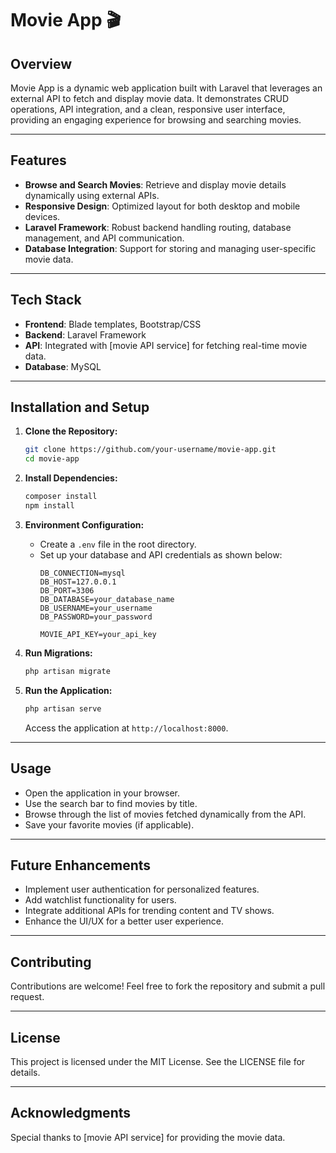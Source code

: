# Movie App 🎬

## Overview
Movie App is a dynamic web application built with Laravel that leverages an external API to fetch and display movie data. It demonstrates CRUD operations, API integration, and a clean, responsive user interface, providing an engaging experience for browsing and searching movies.

---

## Features

- **Browse and Search Movies**: Retrieve and display movie details dynamically using external APIs.
- **Responsive Design**: Optimized layout for both desktop and mobile devices.
- **Laravel Framework**: Robust backend handling routing, database management, and API communication.
- **Database Integration**: Support for storing and managing user-specific movie data.

---

## Tech Stack

- **Frontend**: Blade templates, Bootstrap/CSS
- **Backend**: Laravel Framework
- **API**: Integrated with [movie API service] for fetching real-time movie data.
- **Database**: MySQL

---

## Installation and Setup

1. **Clone the Repository:**
   ```bash
   git clone https://github.com/your-username/movie-app.git
   cd movie-app
   ```

2. **Install Dependencies:**
   ```bash
   composer install
   npm install
   ```

3. **Environment Configuration:**
   - Create a `.env` file in the root directory.
   - Set up your database and API credentials as shown below:
     ```env
     DB_CONNECTION=mysql
     DB_HOST=127.0.0.1
     DB_PORT=3306
     DB_DATABASE=your_database_name
     DB_USERNAME=your_username
     DB_PASSWORD=your_password

     MOVIE_API_KEY=your_api_key
     ```

4. **Run Migrations:**
   ```bash
   php artisan migrate
   ```

5. **Run the Application:**
   ```bash
   php artisan serve
   ```
   Access the application at `http://localhost:8000`.

---

## Usage
- Open the application in your browser.
- Use the search bar to find movies by title.
- Browse through the list of movies fetched dynamically from the API.
- Save your favorite movies (if applicable).

---

## Future Enhancements

- Implement user authentication for personalized features.
- Add watchlist functionality for users.
- Integrate additional APIs for trending content and TV shows.
- Enhance the UI/UX for a better user experience.

---

## Contributing
Contributions are welcome! Feel free to fork the repository and submit a pull request.

---

## License
This project is licensed under the MIT License. See the LICENSE file for details.

---

## Acknowledgments
Special thanks to [movie API service] for providing the movie data.
